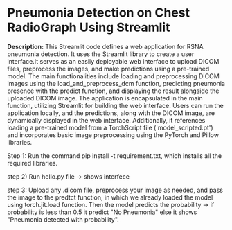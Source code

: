 # Pneumonia Detection on Chest RadioGraph Using Streamlit
**Description:**
This Streamlit code defines a web application for RSNA pneumonia detection. It uses the Streamlit library to create a user interface.It serves as an easily deployable web interface to upload DICOM files, preprocess the images, and make predictions using a pre-trained model. The main functionalities include loading and preprocessing DICOM images using the load_and_preprocess_dcm function, predicting pneumonia presence with the predict function, and displaying the result alongside the uploaded DICOM image. The application is encapsulated in the main function, utilizing Streamlit for building the web interface. Users can run the application locally, and the predictions, along with the DICOM image, are dynamically displayed in the web interface. Additionally, it references loading a pre-trained model from a TorchScript file ('model_scripted.pt') and incorporates basic image preprocessing using the PyTorch and Pillow libraries.


Step 1: Run the command pip install -t requirement.txt, which installs all the required libraries.

step 2) Run hello.py file -> shows interfece 

step 3: Upload any .dicom file, preprocess your image as needed, and pass the image to the predtct function, in which we already loaded the model using torch.jit.load function. Then the model predicts the probability -> if probability is less than 0.5 it predict "No Pneumonia" else it shows "Pneumonia detected with probability".
